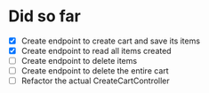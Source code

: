 # Did so far

- [x] Create endpoint to create cart and save its items
- [x] Create endpoint to read all items created
- [ ] Create endpoint to delete items
- [ ] Create endpoint to delete the entire cart
- [ ] Refactor the actual CreateCartController